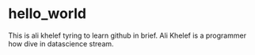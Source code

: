 # hello_world
This is ali khelef tyring to learn github in brief. Ali Khelef is a programmer how dive in datascience stream.
